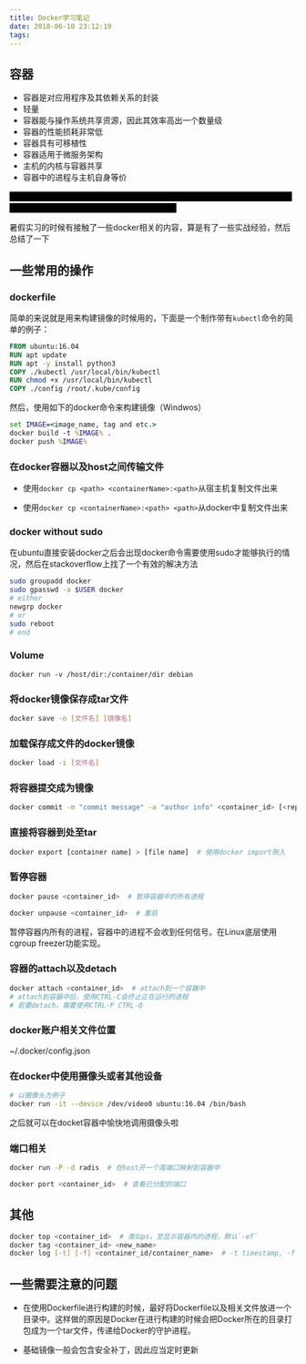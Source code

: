 ```yaml
---
title: Docker学习笔记
date: 2018-06-10 23:12:19
tags:
---
```

<style type="text/css">
span.bb_spoiler {
	color: #000000;
	background-color: #000000;
	padding: 0px 8px;
}

span.bb_spoiler:hover {
	color: #ffffff;
}

span.bb_spoiler > span {
	visibility: hidden;
}

span.bb_spoiler:hover > span {
	visibility: visible;
}
</style>

容器
---

* 容器是对应用程序及其依赖关系的封装
* 轻量
* 容器能与操作系统共享资源，因此其效率高出一个数量级
* 容器的性能损耗非常低
* 容器具有可移植性
* 容器适用于微服务架构
* 主机的内核与容器共享
* 容器中的进程与主机自身等价


<!-- more -->

<span class="bb_spoiler">
<span>
有点累了先休息一会 (￣▽￣)".....然后休息了好几个月，自从学了一些基础的命令之后觉得没有什么用就放在了一边 <del>借口</del>）😅
</span>
</span>

暑假实习的时候有接触了一些docker相关的内容，算是有了一些实战经验，然后总结了一下

一些常用的操作
---

### dockerfile

简单的来说就是用来构建镜像的时候用的，下面是一个制作带有`kubectl`命令的简单的例子：

```dockerfile
FROM ubuntu:16.04
RUN apt update
RUN apt -y install python3
COPY ./kubectl /usr/local/bin/kubectl
RUN chmod +x /usr/local/bin/kubectl
COPY ./config /root/.kube/config 
```

然后，使用如下的docker命令来构建镜像（Windwos）

```bat
set IMAGE=<image_name, tag and etc.>
docker build -t %IMAGE% .
docker push %IMAGE%
```


### 在docker容器以及host之间传输文件

* 使用`docker cp <path> <containerName>:<path>`从宿主机复制文件出来

* 使用`docker cp <containerName>:<path> <path>`从docker中复制文件出来

### docker without sudo

在ubuntu直接安装docker之后会出现docker命令需要使用sudo才能够执行的情况，然后在stackoverflow上找了一个有效的解决方法

```sh
sudo groupadd docker
sudo gpasswd -a $USER docker
# either
newgrp docker
# or 
sudo reboot
# end 
```

### Volume

```
docker run -v /host/dir:/container/dir debian
```

### 将docker镜像保存成tar文件

```sh
docker save -o [文件名] [镜像名]
```

### 加载保存成文件的docker镜像

```sh
docker load -i [文件名]
```

### 将容器提交成为镜像

```sh
docker commit -m "commit message" -a "author info" <container_id> [<repostory>[/<tag>]]
```

### 直接将容器到处至tar

```sh
docker export [container name] > [file name]  # 使用docker import倒入
```

### 暂停容器

```sh
docker pause <container_id>  # 暂停容器中的所有进程

docker unpause <container_id>  # 重启
```

暂停容器内所有的进程，容器中的进程不会收到任何信号。在Linux底层使用cgroup freezer功能实现。

### 容器的attach以及detach

```sh
docker attach <container_id>  # attach到一个容器中
# attach到容器中后，使用CTRL-C会终止正在运行的进程
# 若要detach，需要使用CTRL-P CTRL-Q
```

### docker账户相关文件位置

~/.docker/config.json

### 在docker中使用摄像头或者其他设备

```sh
# 以摄像头为例子
docker run -it --device /dev/video0 ubuntu:16.04 /bin/bash
```

之后就可以在docket容器中愉快地调用摄像头啦

### 端口相关

```sh
docker run -P -d radis  # 在host开一个高端口映射到容器中

docker port <container_id>  # 查看已分配的端口
```

## 其他

```sh
docker top <container_id>  # 类似ps，至显示容器内的进程，默认`-ef`
docker tag <container_id> <new_name>
docker log [-t] [-f] <container_id/container_name>  # -t timestamp, -f stream log
```


一些需要注意的问题
---

* 在使用Dockerfile进行构建的时候，最好将Dockerfile以及相关文件放进一个目录中。这样做的原因是Docker在进行构建的时候会把Docker所在的目录打包成为一个tar文件，传递给Docker的守护进程。

* 基础镜像一般会包含安全补丁，因此应当定时更新